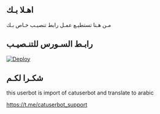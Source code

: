 ## اهـلا بـك
مـن هـنا تستطيـع عمـل رابط تنصيـب خـاص بـك

## رابـط السـورس للتنـصيـب

[![Deploy](https://www.herokucdn.com/deploy/button.svg)](https://heroku.com/deploy?template=https://github.com/ifaraitsypg/jmthon)

## شكـرا لكـم 


this userbot is import of catuserbot and translate to arabic

https://t.me/catuserbot_support
